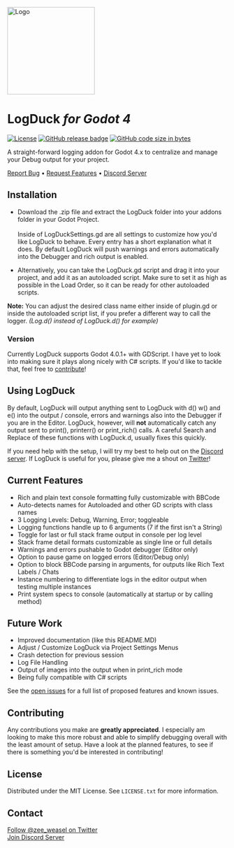 <a name="readme-top"></a>

<!-- PROJECT SHIELDS -->
<!--
*** I'm using markdown "reference style" links for readability.
*** Reference links are enclosed in brackets [ ] instead of parentheses ( ).
*** See the bottom of this document for the declaration of the reference variables
*** for contributors-url, forks-url, etc. This is an optional, concise syntax you may use.
*** https://www.markdownguide.org/basic-syntax/#reference-style-links
-->

<img src="https://github.com/ZeeWeasel/LogDuck/blob/main/images/icon.png?raw=true" alt="Logo" width="200" height="200">

# LogDuck _for Godot 4_

[![License](https://img.shields.io/github/license/myyk/godot-playlists)](https://github.com/ZeeWeasel/LogDuck/blob/main/LICENSE)
[![GitHub release badge](https://badgen.net/github/release/zeeweasel/logduck)](https://github.com/zeeweasel/logduck/releases/latest)
[![GitHub code size in bytes](https://img.shields.io/github/languages/code-size/zeeweasel/logduck)](https://img.shields.io/github/languages/code-size/zeeweasel/logduck)



A straight-forward logging addon for Godot 4.x to centralize and manage your Debug output for your project.
<br />

<a href="https://github.com/ZeeWeasel/LogDuck/issues/new?labels=bug&template=bug-report---.md">Report Bug</a> • <a href="https://github.com/ZeeWeasel/LogDuck/issues/new?labels=enhancement&template=feature-request---.md">Request Features</a> • <a href="https://discord.gg/XSWkS2fWJc">Discord Server</a>

</div>

## Installation

* Download the .zip file and extract the LogDuck folder into your addons folder in your Godot Project.<br><br>Inside of LogDuckSettings.gd are all settings to customize how you'd like LogDuck to behave. Every entry has a short explanation what it does. By default LogDuck will push warnings and errors automatically into the Debugger and rich output is enabled. 

* Alternatively, you can take the LogDuck.gd script and drag it into your project, and add it as an autoloaded script. 
Make sure to set it as high as possible in the Load Order, so it can be ready for other autoloaded scripts.

**Note:** You can adjust the desired class name either inside of plugin.gd or inside the autoloaded script list, if you prefer a different way to call the logger. _(Log.d() instead of LogDuck.d() for example)_


### Version

Currently LogDuck supports Godot 4.0.1+ with GDScript. I have yet to look into making sure it plays along nicely with C# scripts. If you'd like to tackle that, feel free to <a href="#contributing">contribute</a>!



## Using LogDuck

By default, LogDuck will output anything sent to LogDuck with d() w() and e() into the output / console, errors and warnings also into the Debugger if you are in the Editor. LogDuck, however, will **not** automatically catch any output sent to print(), printerr() or print_rich() calls. A careful Search and Replace of these functions with LogDuck.d, usually fixes this quickly.

If you need help with the setup, I will try my best to help out on the [Discord server](https://discord.gg/XSWkS2fWJc). If LogDuck is useful for you, please give me a shout on [Twitter](https://twitter.com/zee_weasel)!



## Current Features

- Rich and plain text console formatting fully customizable with BBCode
- Auto-detects names for Autoloaded and other GD scripts with class names
- 3 Logging Levels: Debug, Warning, Error; toggleable
- Logging functions handle up to 6 arguments (7 if the first isn't a String)
- Toggle for last or full stack frame output in console per log level
- Stack frame detail formats customizable as single line or full details
- Warnings and errors pushable to Godot debugger (Editor only)
- Option to pause game on logged errors (Editor/Debug only)
- Option to block BBCode parsing in arguments, for outputs like Rich Text Labels / Chats
- Instance numbering to differentiate logs in the editor output when testing multiple instances
- Print system specs to console (automatically at startup or by calling method)

## Future Work

- Improved documentation (like this README.MD)
- Adjust / Customize LogDuck via Project Settings Menus
- Crash detection for previous session
- Log File Handling
- Output of images into the output when in print_rich mode
- Being fully compatible with C# scripts

See the [open issues](https://github.com/ZeeWeasel/LogDuck/issues) for a full list of proposed features and known issues.

## Contributing

Any contributions you make are **greatly appreciated**. I especially am looking to make this more robust and able to simplify debugging overall with the least amount of setup. Have a look at the planned features, to see if there is something you'd be interested in contributing!


## License

Distributed under the MIT License. See `LICENSE.txt` for more information.


## Contact

[Follow @zee_weasel on Twitter](https://twitter.com/zee_weasel)<br>
[Join Discord Server](https://discord.gg/XSWkS2fWJc)

